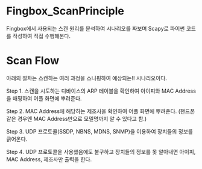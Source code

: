 # Fingbox_ScanPrinciple
Fingbox에서 사용되는 스캔 원리를 분석하여 시나리오를 짜보며 Scapy로 파이썬 코드를 작성하여 직접 수행해본다.

# Scan Flow
아래의 절차는 스캔하는 여러 과정을 스니핑하여 예상되는!! 시나리오이다.

Step 1. 스캔을 시도하는 디바이스의 ARP 테이블을 확인하여 아이피와 MAC Address을 매핑하여 어플 화면에 뿌려준다.

Step 2. MAC Address에 해당하는 제조사을 확인하여 어플 화면에 뿌려준다. 
        (핸드폰 같은 경우엔 MAC Address만으로 모델명까지 알 수 있다고 함.)

Step 3. UDP 프로토콜(SSDP, NBNS, MDNS, SNMP)을 이용하여 장치들의 정보를 긁어온다.

Step 4. UDP 프로토콜을 사용했음에도 불구하고 장치들의 정보를 못 알아내면 아이피, MAC Address, 제조사만 출력을 한다.
